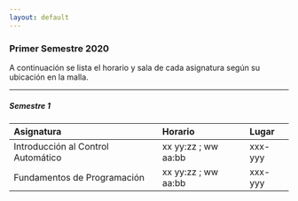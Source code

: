 ```yaml
---
layout: default
---
```


### Primer Semestre 2020
A continuación se lista el horario y sala de cada asignatura según su ubicación en la malla.

* * *

##### Semestre 1

| Asignatura                         | Horario             | Lugar    |
|:-----------------------------------|:--------------------|:---------|
| Introducción al Control Automático | xx yy:zz ; ww aa:bb | xxx-yyy  |
| Fundamentos de Programación        | xx yy:zz ; ww aa:bb | xxx-yyy  |

